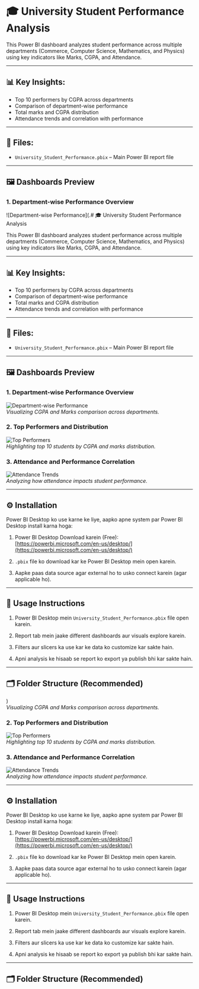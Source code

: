 # 🎓 University Student Performance Analysis

This Power BI dashboard analyzes student performance across multiple departments (Commerce, Computer Science, Mathematics, and Physics) using key indicators like Marks, CGPA, and Attendance.

---

## 📊 Key Insights:
- Top 10 performers by CGPA across departments
- Comparison of department-wise performance
- Total marks and CGPA distribution
- Attendance trends and correlation with performance

---

## 📁 Files:
- `University_Student_Performance.pbix` – Main Power BI report file

---

## 🖼️ Dashboards Preview

### 1. Department-wise Performance Overview  
![Department-wise Performance](.# 🎓 University Student Performance Analysis

This Power BI dashboard analyzes student performance across multiple departments (Commerce, Computer Science, Mathematics, and Physics) using key indicators like Marks, CGPA, and Attendance.

---

## 📊 Key Insights:
- Top 10 performers by CGPA across departments
- Comparison of department-wise performance
- Total marks and CGPA distribution
- Attendance trends and correlation with performance

---

## 📁 Files:
- `University_Student_Performance.pbix` – Main Power BI report file

---

## 🖼️ Dashboards Preview

### 1. Department-wise Performance Overview  
![Department-wise Performance](./images/dashboard1.png)  
*Visualizing CGPA and Marks comparison across departments.*

### 2. Top Performers and Distribution  
![Top Performers](./images/dashboard2.png)  
*Highlighting top 10 students by CGPA and marks distribution.*

### 3. Attendance and Performance Correlation  
![Attendance Trends](./images/dashboard3.png)  
*Analyzing how attendance impacts student performance.*

---

## ⚙️ Installation

Power BI Desktop ko use karne ke liye, aapko apne system par Power BI Desktop install karna hoga:

1. Power BI Desktop Download karein (Free):  
   [https://powerbi.microsoft.com/en-us/desktop/](https://powerbi.microsoft.com/en-us/desktop/)

2. `.pbix` file ko download kar ke Power BI Desktop mein open karein.

3. Aapke paas data source agar external ho to usko connect karein (agar applicable ho).

---

## 🚀 Usage Instructions

1. Power BI Desktop mein `University_Student_Performance.pbix` file open karein.

2. Report tab mein jaake different dashboards aur visuals explore karein.

3. Filters aur slicers ka use kar ke data ko customize kar sakte hain.

4. Apni analysis ke hisaab se report ko export ya publish bhi kar sakte hain.

---

## 🗂️ Folder Structure (Recommended)

)  
*Visualizing CGPA and Marks comparison across departments.*

### 2. Top Performers and Distribution  
![Top Performers](./images/dashboard2.png)  
*Highlighting top 10 students by CGPA and marks distribution.*

### 3. Attendance and Performance Correlation  
![Attendance Trends](./images/dashboard3.png)  
*Analyzing how attendance impacts student performance.*

---

## ⚙️ Installation

Power BI Desktop ko use karne ke liye, aapko apne system par Power BI Desktop install karna hoga:

1. Power BI Desktop Download karein (Free):  
   [https://powerbi.microsoft.com/en-us/desktop/](https://powerbi.microsoft.com/en-us/desktop/)

2. `.pbix` file ko download kar ke Power BI Desktop mein open karein.

3. Aapke paas data source agar external ho to usko connect karein (agar applicable ho).

---

## 🚀 Usage Instructions

1. Power BI Desktop mein `University_Student_Performance.pbix` file open karein.

2. Report tab mein jaake different dashboards aur visuals explore karein.

3. Filters aur slicers ka use kar ke data ko customize kar sakte hain.

4. Apni analysis ke hisaab se report ko export ya publish bhi kar sakte hain.

---

## 🗂️ Folder Structure (Recommended)

